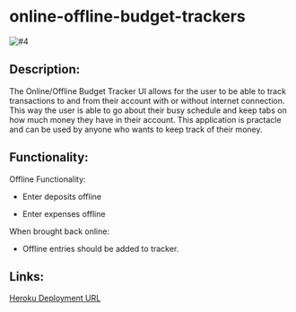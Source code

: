 # online-offline-budget-trackers

![#4](https://user-images.githubusercontent.com/58678985/82695375-d29f6b80-9c19-11ea-8773-85e807aeee8b.png)

## Description:
The Online/Offline Budget Tracker UI allows for the user to be able to track transactions to and from their account with or without internet connection. This way the user is able to go about their busy schedule and keep tabs on how much money they have in their account. This application is practacle and can be used by anyone who wants to keep track of their money. 

## Functionality:
Offline Functionality:

* Enter deposits offline

* Enter expenses offline

When brought back online:

* Offline entries should be added to tracker.

## Links:

[Heroku Deployment URL](https://protected-plateau-99888.herokuapp.com/)
